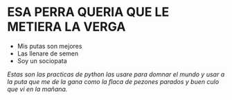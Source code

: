 # **ESA PERRA QUERIA QUE LE METIERA LA VERGA**

- Mis putas son mejores
- Las llenare de semen
- Soy un sociopata

_Estas son las practicas de python las usare para domnar el mundo y usar a la puta que me de la gana como la flaca de pezones parados y buen culo que vi en la mañana._